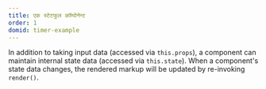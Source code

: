 ```yaml
---
title: एक स्टेटफुल कॉम्पोनेन्ट
order: 1
domid: timer-example
---
```


In addition to taking input data (accessed via `this.props`), a component can maintain internal state data (accessed via `this.state`). When a component's state data changes, the rendered markup will be updated by re-invoking `render()`.
